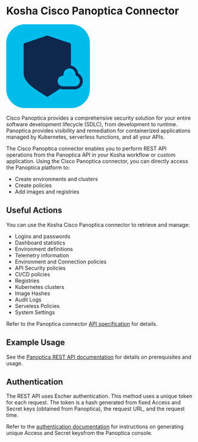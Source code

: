 # Kosha Cisco Panoptica Connector

![panoptica](images/panoptica.png)

Cisco Panoptica provides a comprehensive security solution for your entire software development lifecycle (SDLC), from development to runtime. Panoptica provides visibility and remediation for containerized applications managed by Kubernetes, serverless functions, and all your APIs.

The Cisco Panoptica connector enables you to perform REST API operations from the Panoptica API in your Kosha workflow or custom application. Using the Cisco Panoptica connector, you can directly access the Panoptica platform to:

* Create environments and clusters
* Create policies
* Add images and registries

## Useful Actions

You can use the Kosha Cisco Panoptica connector to retrieve and manage:

* Logins and passwords
* Dashboard statistics
* Environment definitions
* Telemetry information
* Environment and Connection policies
* API Security policies
* CI/CD policies
* Registries
* Kubernetes clusters
* Image Hashes
* Audit Logs
* Serveless Policies
* System Settings

Refer to the Panoptica connector [API specification](openapi.json) for details.

## Example Usage

See the [Panoptica REST API documentation](https://panoptica.readme.io/docs/rest-api#intro) for details on prerequisites and usage.

## Authentication

The REST API uses Escher authentication. This method uses a unique token for each request. The token is a hash generated from fixed Access and Secret keys (obtained from Panoptica), the request URL, and the request time.

Refer to the [authentication documentation](https://panoptica.readme.io/docs/rest-api#authentication) for instructions on generating unique Access and Secret keysfrom the Panoptica console. 